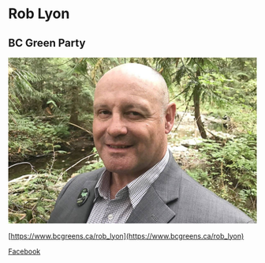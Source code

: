 # Rob Lyon

## BC Green Party

![Photo of Rob Lyon](images/image28.png)

[https://www.bcgreens.ca/rob_lyon](https://www.bcgreens.ca/rob_lyon)

[Facebook](https://www.facebook.com/Green-Party-of-BC-ParksvilleQualicum-107612650735168)

